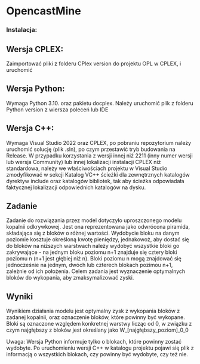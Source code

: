 # OpencastMine

### Instalacja:

## Wersja CPLEX:
Zaimportować pliki z folderu CPlex version do projektu OPL w CPLEX, i uruchomić

## Wersja Python:
Wymaga Python 3.10. oraz pakietu docplex. Należy uruchomić plik z folderu Python version z wiersza poleceń lub IDE

## Wersja C++:
Wymaga Visual Studio 2022 oraz CPLEX, po pobraniu repozytorium należy uruchomić solucję (plik .sln), po czym przestawić tryb budowania na Release. 
W przypadku korzystania z wersji innej niż 2211 (inny numer wersji lub wersja Community) lub innej lokalizacji instalacji CPLEX niż standardowa, należy we właściwościach projektu w Visual Studio zmodyfikować w sekcji Katalog VC++ ścieżki dla zewnętrznych katalogów dyrektyw include oraz katalogów bibliotek, tak aby ścieżka odpowiadała faktycznej lokalizacji odpowiednich katalogów na dysku.

## Zadanie
Zadanie do rozwiązania przez model dotyczyło uproszczonego modelu kopalnii odkrywkowej. Jest ona reprezentowana jako odwrócona piramida, składająca się z bloków o różnej wartości. Wydobycie bloku na danym poziomie kosztuje określoną kwotę pieniędzy, jednakowoż, aby dostać się do bloków na niższych warstwach należy wydobyć wszystkie bloki go zakrywające - na jednym bloku poziomu n+1 znajduje się cztery bloki poziomu n (n+1 jest głębiej niż n). Bloki poziomu n mogą znajdować się jednocześnie na jednym, dwóch lub czterech blokach pozimou n+1, zależnie od ich położenia.
Celem zadania jest wyznaczenie optymalnych bloków do wykopania, aby zmaksymalizować zyski.

## Wyniki
Wynikiem działania modelu jest optymalny zysk z wykopania bloków z zadanej kopalnii, oraz oznaczenie bloków, które powinny być wykopane.
Bloki są oznaczone względem konkretnej warstwy licząc od 0, w związku z czym najgłębszy z bloków jest określany jako W_[najgłębszy_poziom]_0_0

Uwaga: Wersja Python informuje tylko o blokach, które powinny zostać wydobyte.
Po uruchomieniu wersji C++ w katalogu projektu pojawi się plik z informacją o wszystkich blokach, czy powinny być wydobyte, czy też nie.
